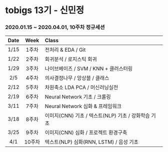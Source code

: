 
# tobigs 13기 - 신민정

### 2020.01.15 ~ 2020.04.01, 10주차 정규세션 

|Date|Week|Class|
|:---:|:---:|:---|
|1/15|1주차|전처리 & EDA / Git|
|1/22|2주차|회귀분석 / 로지스틱 회귀|
|1/29|3주차|나이브베이즈 / SVM / KNN + 클러스터링|
|2/5|4주차|의사결정나무 / 앙상블 / 클래스|
|2/12|5주차|차원축소 LDA PCA / 머신러닝실전|
|2/19|6주차|Neural Network 기초 / 크롤링|
|3/11|7주차|Neural Network 심화 & 프레임워크|
|3/18|8주차|이미지(CNN) 기초 / 텍스트(NLP) 기초 / 강화학습 기초|
|3/25|9주차|이미지(CNN) 심화 / 프로젝트 환경구축|
|4/1|10주차|텍스트(NLP) 심화(RNN, LSTM) / 음성 기초|



